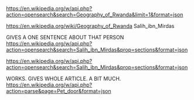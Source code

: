 https://en.wikipedia.org/w/api.php?action=opensearch&search=Geography_of_Rwanda&limit=1&format=json


https://en.wikipedia.org/wiki/Geography_of_Rwanda
Salih_ibn_Mirdas

GIVES A ONE SENTENCE ABOUT THAT PERSON
https://en.wikipedia.org/w/api.php?action=opensearch&search=Salih_ibn_Mirdas&prop=sections&format=json

https://en.wikipedia.org/w/api.php?action=opensearch&search=Salih_ibn_Mirdas&prop=sections&format=json

WORKS.  GIVES WHOLE ARTICLE.  A BIT MUCH.
https://en.wikipedia.org/w/api.php?action=parse&page=Pet_door&format=json